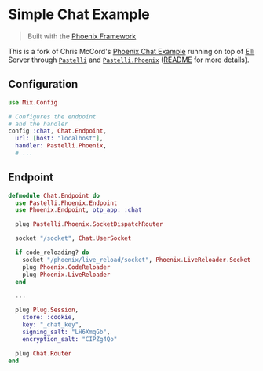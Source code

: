 # Simple Chat Example
> Built with the [Phoenix Framework](https://github.com/phoenixframework/phoenix)

This is a fork of Chris McCord's [Phoenix Chat Example](https://github.com/chrismccord/phoenix_chat_example)
running on top of [Elli](https://github.com/knutin/elli) Server through [`Pastelli`](https://github.com/zampino/pastelli) and
[`Pastelli.Phoenix`](//github.com/zampino/pastelli_phoenix) ([README](https://github.com/zampino/pastelli_phoenix#pastelliphoenix) for more details).


## Configuration

```elixir
use Mix.Config

# Configures the endpoint
# and the handler
config :chat, Chat.Endpoint,
  url: [host: "localhost"],
  handler: Pastelli.Phoenix,
  # ...
```

## Endpoint

```elixir
defmodule Chat.Endpoint do
  use Pastelli.Phoenix.Endpoint
  use Phoenix.Endpoint, otp_app: :chat

  plug Pastelli.Phoenix.SocketDispatchRouter

  socket "/socket", Chat.UserSocket

  if code_reloading? do
    socket "/phoenix/live_reload/socket", Phoenix.LiveReloader.Socket
    plug Phoenix.CodeReloader
    plug Phoenix.LiveReloader
  end

  ...

  plug Plug.Session,
    store: :cookie,
    key: "_chat_key",
    signing_salt: "LH6XmqGb",
    encryption_salt: "CIPZg4Qo"

  plug Chat.Router
end

```
